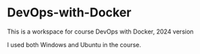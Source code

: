 # DevOps-with-Docker

This is a workspace for course DevOps with Docker, 2024 version

I used both Windows and Ubuntu in the course.


